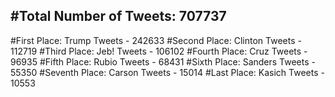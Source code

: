 #Total Number of Tweets: 707737 
---
#First Place: Trump Tweets - 242633
#Second Place: Clinton Tweets - 112719
#Third Place: Jeb! Tweets - 106102
#Fourth Place: Cruz Tweets - 96935
#Fifth Place: Rubio Tweets - 68431
#Sixth Place: Sanders Tweets - 55350
#Seventh Place: Carson Tweets - 15014
#Last Place: Kasich Tweets - 10553
